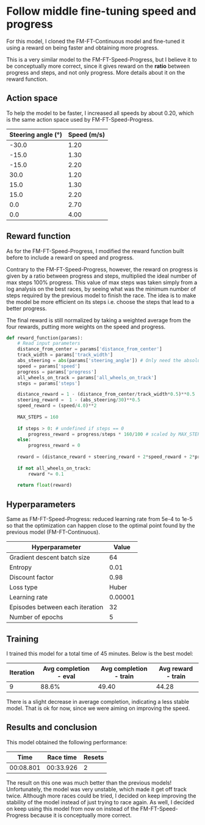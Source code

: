 # Follow middle fine-tuning speed and progress

For this model, I cloned the FM-FT-Continuous model and fine-tuned it using a reward on being faster and obtaining more progress.

This is a very similar model to the FM-FT-Speed-Progress, but I believe it to be conceptually more correct, since it gives reward on the **ratio** between progress and steps, and not only progress. More details about it on the reward function.

## Action space

To help the model to be faster, I increased all speeds by about 0.20, which is the same action space used by FM-FT-Speed-Progress.

|Steering angle (°)|Speed (m/s)|
|---|---|
|-30.0|1.20|
|-15.0|1.30|
|-15.0|2.20|
|30.0|1.20|
|15.0|1.30|
|15.0|2.20|
|0.0|2.70|
|0.0|4.00|

## Reward function

As for the FM-FT-Speed-Progress, I modified the reward function built before to include a reward on speed and progress.

Contrary to the FM-FT-Speed-Progress, however, the reward on progress is given by a ratio between progress and steps, multiplied the ideal number of max steps 100% progress. This value of max steps was taken simply from a log analysis on the best races, by seeing what was the minimum number of steps required by the previous model to finish the race. The idea is to make the model be more efficient on its steps i.e. choose the steps that lead to a better progress.

The final reward is still normalized by taking a weighted average from the four rewards, putting more weights on the speed and progress.

```python
def reward_function(params):
    # Read input parameters
    distance_from_center = params['distance_from_center']
    track_width = params['track_width']
    abs_steering = abs(params['steering_angle']) # Only need the absolute steering angle
    speed = params['speed']
    progress = params['progress']
    all_wheels_on_track = params['all_wheels_on_track']
    steps = params['steps']

    distance_reward = 1 - (distance_from_center/track_width*0.5)**0.5  
    steering_reward =  1 - (abs_steering/30)**0.5
    speed_reward = (speed/4.0)**2
    
    MAX_STEPS = 160
    
    if steps > 0: # undefined if steps == 0
        progress_reward = progress/steps * 160/100 # scaled by MAX_STEPS / MAX_PROGRESS
    else:
        progress_reward = 0
    
    reward = (distance_reward + steering_reward + 2*speed_reward + 2*progress_reward) / 6
    
    if not all_wheels_on_track:
        reward *= 0.1
    
    return float(reward)
```

## Hyperparameters

Same as FM-FT-Speed-Progress: reduced learning rate from 5e-4 to 1e-5 so that the optimization can happen close to the optimal point found by the previous model (FM-FT-Continuous).

|Hyperparameter|Value|
|---|---|
|Gradient descent batch size|64|
|Entropy|0.01|
|Discount factor|0.98|
|Loss type|Huber|
|Learning rate|0.00001|
|Episodes between each iteration|32|
|Number of epochs|5|

## Training

I trained this model for a total time of 45 minutes. Below is the best model:

|Iteration|Avg completion - eval|Avg completion - train|Avg reward - train|
|---|---|---|---|
|9|88.6%|49.40|44.28|

There is a slight decrease in average completion, indicating a less stable model. That is ok for now, since we were aiming on improving the speed.

## Results and conclusion

This model obtained the following performance:

|Time|Race time|Resets|
|---|---|---|
|00:08.801|00:33.926|2|

The result on this one was much better than the previous models! Unfortunately, the model was very unstable, which made it get off track twice. Although more races could be tried, I decided on keep improving the stability of the model instead of just trying to race again. As well, I decided on keep using this model from now on instead of the FM-FT-Speed-Progress because it is conceptually more correct.